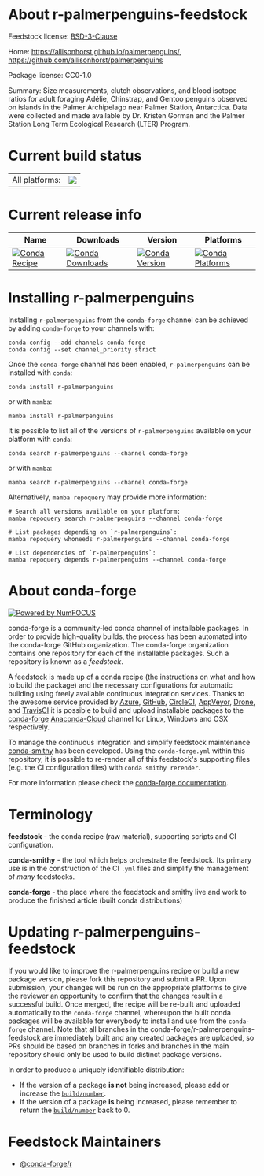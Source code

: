About r-palmerpenguins-feedstock
================================

Feedstock license: [BSD-3-Clause](https://github.com/conda-forge/r-palmerpenguins-feedstock/blob/main/LICENSE.txt)

Home: https://allisonhorst.github.io/palmerpenguins/, https://github.com/allisonhorst/palmerpenguins

Package license: CC0-1.0

Summary: Size measurements, clutch observations, and blood isotope ratios for adult foraging Adélie, Chinstrap, and Gentoo penguins observed on islands in the Palmer Archipelago near Palmer Station, Antarctica. Data were collected and made available by Dr. Kristen Gorman and the Palmer Station Long Term Ecological Research (LTER) Program.

Current build status
====================


<table><tr><td>All platforms:</td>
    <td>
      <a href="https://dev.azure.com/conda-forge/feedstock-builds/_build/latest?definitionId=12141&branchName=main">
        <img src="https://dev.azure.com/conda-forge/feedstock-builds/_apis/build/status/r-palmerpenguins-feedstock?branchName=main">
      </a>
    </td>
  </tr>
</table>

Current release info
====================

| Name | Downloads | Version | Platforms |
| --- | --- | --- | --- |
| [![Conda Recipe](https://img.shields.io/badge/recipe-r--palmerpenguins-green.svg)](https://anaconda.org/conda-forge/r-palmerpenguins) | [![Conda Downloads](https://img.shields.io/conda/dn/conda-forge/r-palmerpenguins.svg)](https://anaconda.org/conda-forge/r-palmerpenguins) | [![Conda Version](https://img.shields.io/conda/vn/conda-forge/r-palmerpenguins.svg)](https://anaconda.org/conda-forge/r-palmerpenguins) | [![Conda Platforms](https://img.shields.io/conda/pn/conda-forge/r-palmerpenguins.svg)](https://anaconda.org/conda-forge/r-palmerpenguins) |

Installing r-palmerpenguins
===========================

Installing `r-palmerpenguins` from the `conda-forge` channel can be achieved by adding `conda-forge` to your channels with:

```
conda config --add channels conda-forge
conda config --set channel_priority strict
```

Once the `conda-forge` channel has been enabled, `r-palmerpenguins` can be installed with `conda`:

```
conda install r-palmerpenguins
```

or with `mamba`:

```
mamba install r-palmerpenguins
```

It is possible to list all of the versions of `r-palmerpenguins` available on your platform with `conda`:

```
conda search r-palmerpenguins --channel conda-forge
```

or with `mamba`:

```
mamba search r-palmerpenguins --channel conda-forge
```

Alternatively, `mamba repoquery` may provide more information:

```
# Search all versions available on your platform:
mamba repoquery search r-palmerpenguins --channel conda-forge

# List packages depending on `r-palmerpenguins`:
mamba repoquery whoneeds r-palmerpenguins --channel conda-forge

# List dependencies of `r-palmerpenguins`:
mamba repoquery depends r-palmerpenguins --channel conda-forge
```


About conda-forge
=================

[![Powered by
NumFOCUS](https://img.shields.io/badge/powered%20by-NumFOCUS-orange.svg?style=flat&colorA=E1523D&colorB=007D8A)](https://numfocus.org)

conda-forge is a community-led conda channel of installable packages.
In order to provide high-quality builds, the process has been automated into the
conda-forge GitHub organization. The conda-forge organization contains one repository
for each of the installable packages. Such a repository is known as a *feedstock*.

A feedstock is made up of a conda recipe (the instructions on what and how to build
the package) and the necessary configurations for automatic building using freely
available continuous integration services. Thanks to the awesome service provided by
[Azure](https://azure.microsoft.com/en-us/services/devops/), [GitHub](https://github.com/),
[CircleCI](https://circleci.com/), [AppVeyor](https://www.appveyor.com/),
[Drone](https://cloud.drone.io/welcome), and [TravisCI](https://travis-ci.com/)
it is possible to build and upload installable packages to the
[conda-forge](https://anaconda.org/conda-forge) [Anaconda-Cloud](https://anaconda.org/)
channel for Linux, Windows and OSX respectively.

To manage the continuous integration and simplify feedstock maintenance
[conda-smithy](https://github.com/conda-forge/conda-smithy) has been developed.
Using the ``conda-forge.yml`` within this repository, it is possible to re-render all of
this feedstock's supporting files (e.g. the CI configuration files) with ``conda smithy rerender``.

For more information please check the [conda-forge documentation](https://conda-forge.org/docs/).

Terminology
===========

**feedstock** - the conda recipe (raw material), supporting scripts and CI configuration.

**conda-smithy** - the tool which helps orchestrate the feedstock.
                   Its primary use is in the construction of the CI ``.yml`` files
                   and simplify the management of *many* feedstocks.

**conda-forge** - the place where the feedstock and smithy live and work to
                  produce the finished article (built conda distributions)


Updating r-palmerpenguins-feedstock
===================================

If you would like to improve the r-palmerpenguins recipe or build a new
package version, please fork this repository and submit a PR. Upon submission,
your changes will be run on the appropriate platforms to give the reviewer an
opportunity to confirm that the changes result in a successful build. Once
merged, the recipe will be re-built and uploaded automatically to the
`conda-forge` channel, whereupon the built conda packages will be available for
everybody to install and use from the `conda-forge` channel.
Note that all branches in the conda-forge/r-palmerpenguins-feedstock are
immediately built and any created packages are uploaded, so PRs should be based
on branches in forks and branches in the main repository should only be used to
build distinct package versions.

In order to produce a uniquely identifiable distribution:
 * If the version of a package **is not** being increased, please add or increase
   the [``build/number``](https://docs.conda.io/projects/conda-build/en/latest/resources/define-metadata.html#build-number-and-string).
 * If the version of a package **is** being increased, please remember to return
   the [``build/number``](https://docs.conda.io/projects/conda-build/en/latest/resources/define-metadata.html#build-number-and-string)
   back to 0.

Feedstock Maintainers
=====================

* [@conda-forge/r](https://github.com/conda-forge/r/)


<!-- dummy commit to enable rerendering -->

